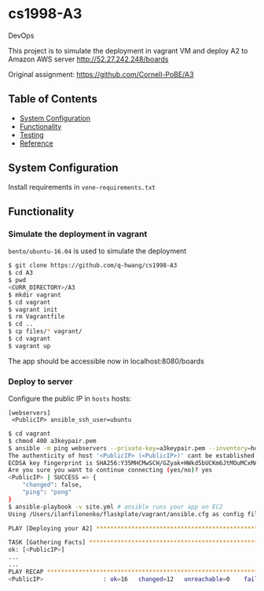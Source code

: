 # cs1998-A3
DevOps

This project is to simulate the deployment in vagrant VM and deploy A2 to Amazon AWS server
http://52.27.242.248/boards

Original assignment: https://github.com/Cornell-PoBE/A3

## Table of Contents

* [System Configuration](#system-configuration)
* [Functionality](#functionality)
* [Testing](#testing)
* [Reference](#reference)

## System Configuration

Install requirements in `vene-requirements.txt`

## Functionality

### Simulate the deployment in vagrant 

`bento/ubuntu-16.04` is used to simulate the deployment

```bash
$ git clone https://github.com/q-hwang/cs1998-A3
$ cd A3
$ pwd
<CURR_DIRECTORY>/A3
$ mkdir vagrant
$ cd vagrant
$ vagrant init
$ rm Vagrantfile
$ cd ..
$ cp files/* vagrant/
$ cd vagrant
$ vagrant up
```
The app should be accessible now in localhost:8080/boards

### Deploy to server

Configure the public IP in `hosts`
hosts:
```
[webservers]
 <PublicIP> ansible_ssh_user=ubuntu
```

```bash
$ cd vagrant
$ chmod 400 a3keypair.pem 
$ ansible -m ping webservers --private-key=a3keypair.pem --inventory=hosts --user=ubuntu # ping and add host
The authenticity of host '<PublicIP> (<PublicIP>)' cant be established.
ECDSA key fingerprint is SHA256:Y35MHCMwSCH/GZyak+HWkd5bUCKm6JtMOuMCxMAnpkI.
Are you sure you want to continue connecting (yes/no)? yes
<PublicIP> | SUCCESS => {
    "changed": false,
    "ping": "pong"
}
$ ansible-playbook -v site.yml # ansible runs your app on EC2
Using /Users/ilanfilonenko/flaskplate/vagrant/ansible.cfg as config file

PLAY [Deploying your A2] ****************************************************************************************************************************************************************

TASK [Gathering Facts] ******************************************************************************************************************************************************************
ok: [<PublicIP>]
...
...
PLAY RECAP ******************************************************************************************************************************************************************************
<PublicIP>                 : ok=16   changed=12   unreachable=0    failed=0
```




